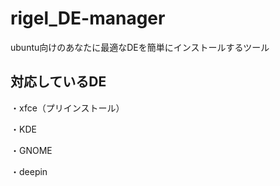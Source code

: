 # rigel_DE-manager
ubuntu向けのあなたに最適なDEを簡単にインストールするツール
## 対応しているDE
・xfce（プリインストール）

・KDE

・GNOME

・deepin
